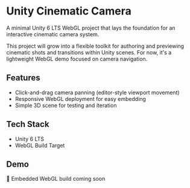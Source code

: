 # Unity Cinematic Camera

A minimal Unity 6 LTS WebGL project that lays the foundation for an interactive cinematic camera system.

This project will grow into a flexible toolkit for authoring and previewing cinematic shots and transitions within Unity scenes. For now, it's a lightweight WebGL demo focused on camera navigation.

## Features
- Click-and-drag camera panning (editor-style viewport movement)
- Responsive WebGL deployment for easy embedding
- Simple 3D scene for testing and iteration

## Tech Stack
- Unity 6 LTS
- WebGL Build Target

## Demo
🚧 Embedded WebGL build coming soon

